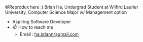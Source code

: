 @Reprodux here :)
Brian Ha, Undergrad Student at Wilfird Laurier University, Computer Science Major w/ Management option
- Aspiring Software Developer
- 📫 How to reach me
  - Email : ha.briann@gmail.com
  

